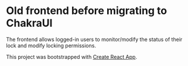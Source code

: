 # Old frontend before migrating to ChakraUI

The frontend allows logged-in users to monitor/modify the status of their lock and modify locking permissions.

This project was bootstrapped with [Create React App](https://github.com/facebook/create-react-app).
